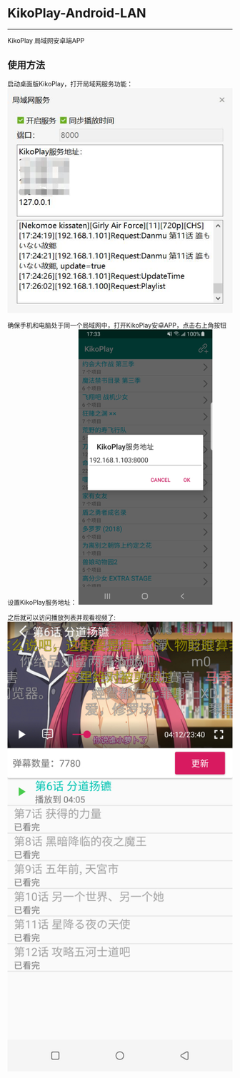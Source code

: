 # KikoPlay-Android-LAN
---
KikoPlay 局域网安卓端APP

## 使用方法
启动桌面版KikoPlay，打开局域网服务功能：
![](screenshot/1.jpg)

确保手机和电脑处于同一个局域网中，打开KikoPlay安卓APP，点击右上角按钮设置KikoPlay服务地址：
![](screenshot/2.jpg)

之后就可以访问播放列表并观看视频了:
![](screenshot/3.jpg)

